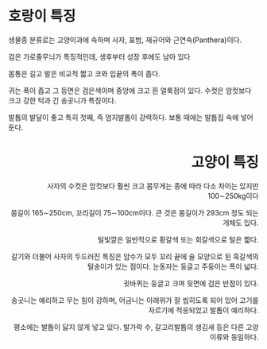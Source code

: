 <!DOCTYPE html>
<html>
<head>

</head>

<body>

<h1 style="text-align:left;">호랑이 특징</h1>
<p style="text-align:left;">생물종 분류로는 고양이과에 속하며 사자, 표범, 재규어와 근연속(Panthera)이다.</p>
<p style="text-align:left;">검은 가로줄무늬가 특징적인데, 생후부터 성장 후에도 남아 있다</p>
<p style="text-align:left;">몸통은 길고 발은 비교적 짧고 코와 입끝의 폭이 좁다.
<p style="text-align:left;">귀는 폭이 좁고 그 등면은 검은색이며 중앙에 크고 흰 얼룩점이 있다. 수컷은 암컷보다 크고 강한 턱과 긴 송곳니가 특징이다. </p>
<p style="text-align:left;">발톱의 발달이 좋고 특히 첫째, 즉 엄지발톱이 강력하다. 보통 때에는 발톱집 속에 넣어 둔다.
   
       
   

 
<h1 style="text-align:right;">고양이 특징</h1>
<p style="text-align:right;">사자의 수컷은 암컷보다 훨씬 크고 몸무게는 종에 따라 다소 차이는 있지만 100∼250kg이다</p>
<p style="text-align:right;">몸길이 165∼250cm, 꼬리길이 75∼100cm이다. 큰 것은 몸길이가 293cm 정도 되는 개체도 있다. </p>
<p style="text-align:right;">털빛깔은 일반적으로 황갈색 또는 회갈색으로 털은 짧다.</p> 
<p style="text-align:right;">갈기와 더불어 사자의 두드러진 특징은 암수가 모두 꼬리 끝에 술 모양으로 된 흑갈색의 털송이가 있는 점이다. 눈동자는 둥글고 주둥이는 폭이 넓다.</p>
<p style="text-align:right;">귓바퀴는 둥글고 크며 뒷면에 검은 반점이 있다. </p>
<p style="text-align:right;">송곳니는 예리하고 무는 힘이 강하며, 어금니는 아래위가 잘 씹히도록 되어 있어 고기를 자르기에 적응되었고 발톱이 예리하다. </p>
<p style="text-align:right;">평소에는 발톱이 닳지 않게 넣고 있다. 발가락 수, 갈고리발톱의 생김새 등은 다른 고양이류와 동일하다.</p>


 

</body>
</html>
